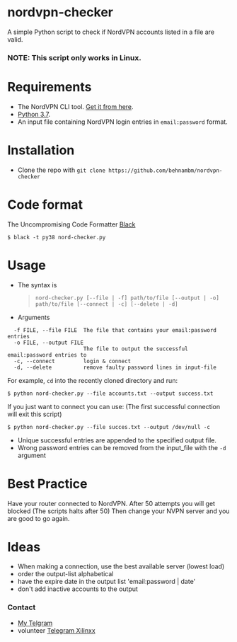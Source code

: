 # nordvpn-checker

A simple Python script to check if NordVPN accounts listed in a file are valid.

### NOTE: This script only works in Linux.

# Requirements

- The NordVPN CLI tool. [Get it from here](https://nordvpn.com/download/linux/).
- [Python 3.7](https://www.python.org/downloads/).
- An input file containing NordVPN login entries in `email:password` format.

# Installation

- Clone the repo with `git clone https://github.com/behnambm/nordvpn-checker`

# Code format
The Uncompromising Code Formatter [Black](https://github.com/psf/black5)

```
$ black -t py38 nord-checker.py
```

# Usage

- The syntax is
  > `nord-checker.py [--file | -f] path/to/file [--output | -o] path/to/file [--connect | -c] [--delete | -d]`

- Arguments
```
  -f FILE, --file FILE  The file that contains your email:password entries
  -o FILE, --output FILE
                        The file to output the successful email:password entries to
  -c, --connect         login & connect
  -d, --delete          remove faulty password lines in input-file
```
For example, `cd` into the recently cloned directory and run:

```
$ python nord-checker.py --file accounts.txt --output success.txt
```

If you just want to connect you can use: 
(The first successful connection will exit this script)

```
$ python nord-checker.py --file succes.txt --output /dev/null -c
```


- Unique successful entries are appended to the specified output file.
- Wrong password entries can be removed from the input_file with the `-d` argument

# Best Practice
Have your router connected to NordVPN. After 50 attempts you will get blocked (The scripts halts after 50)
Then change your NVPN server and you are good to go again.

# Ideas
* When making a connection, use the best available server (lowest load)
* order the output-list alphabetical
* have the expire date in the output list 'email:password | date' 
* don't add inactive accounts to the output

### Contact

- [My Telgram](https://t.me/behnam_1121)
- volunteer [Telegram Xilinxx](https://t.me/xilinxx)

